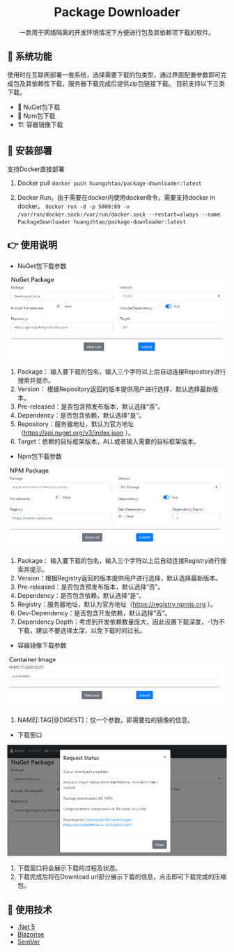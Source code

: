 <h1 align="center">Package Downloader</h1>
<div align="center">
一款用于网络隔离的开发环境情况下方便进行包及其依赖项下载的软件。
</div>


## 🔨 系统功能

使用时在互联网部署一套系统，选择需要下载的包类型，通过界面配置参数即可完成包及其依赖性下载，服务器下载完成后提供zip包链接下载。
目前支持以下三类下载。

- 🎁 NuGet包下载
- 💎 Npm包下载
- 🏗️ 容器镜像下载

## 📌 安装部署

支持Docker直接部署

1. Docker pull
`docker push huangzhtao/package-downloader:latest`

2. Docker Run。由于需要在docker内使用docker命令，需要支持docker in docker。
`docker run -d -p 5000:80 -v /var/run/docker.sock:/var/run/docker.sock --restart=always --name PackageDownloader huangzhtao/package-downloader:latest`

## 👉 使用说明

- NuGet包下载参数

![image](https://raw.githubusercontent.com/huangzhtao/PackageDownloader/main/assets/NuGet.png)

1. Package： 输入要下载的包名，输入三个字符以上后自动连接Repostory进行搜索并提示。
2. Version： 根据Repository返回的版本提供用户进行选择，默认选择最新版本。
3. Pre-released：是否包含预发布版本，默认选择“否”。
4. Dependency：是否包含依赖，默认选择“是”。
5. Repository：服务器地址，默认为官方地址（https://api.nuget.org/v3/index.json ）。
6. Target：依赖的目标框架版本，ALL或者输入需要的目标框架版本。

- Npm包下载参数

![image](https://raw.githubusercontent.com/huangzhtao/PackageDownloader/main/assets/Npm.PNG)

1. Package： 输入要下载的包名，输入三个字符以上后自动连接Registry进行搜索并提示。
2. Version：根据Registry返回的版本提供用户进行选择，默认选择最新版本。
3. Pre-released：是否包含预发布版本，默认选择“否”。
4. Dependency：是否包含依赖，默认选择“是”。
5. Registry：服务器地址，默认为官方地址（https://registry.npmjs.org ）。
6. Dev-Dependency：是否包含开发依赖，默认选择“否”。
7. Dependency Depth：考虑到开发依赖数量庞大，因此设置下载深度，-1为不下载，建议不要选择太深，以免下载时间过长。

- 容器镜像下载参数

![image](https://raw.githubusercontent.com/huangzhtao/PackageDownloader/main/assets/Container.PNG)

1. NAME[:TAG|@DIGEST]：仅一个参数，即需要拉的镜像的信息。

- 下载窗口

![image](https://raw.githubusercontent.com/huangzhtao/PackageDownloader/main/assets/Download.PNG)

1. 下载窗口将会展示下载的过程及状态。
2. 下载完成后将在Download url部分展示下载的信息，点击即可下载完成的压缩包。

## 🔗 使用技术

- [.Net 5](https://dotnet.microsoft.com/download/dotnet/5.0)
- [Blazorise](https://github.com/stsrki/Blazorise)
- [SemVer](https://github.com/adamreeve/semver.net)
